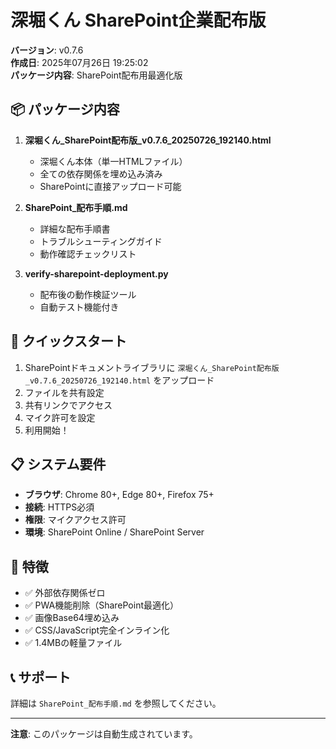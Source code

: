 # 深堀くん SharePoint企業配布版

**バージョン**: v0.7.6  
**作成日**: 2025年07月26日 19:25:02  
**パッケージ内容**: SharePoint配布用最適化版

## 📦 パッケージ内容

1. **深堀くん_SharePoint配布版_v0.7.6_20250726_192140.html**  
   - 深堀くん本体（単一HTMLファイル）
   - 全ての依存関係を埋め込み済み
   - SharePointに直接アップロード可能

2. **SharePoint_配布手順.md**  
   - 詳細な配布手順書
   - トラブルシューティングガイド
   - 動作確認チェックリスト

3. **verify-sharepoint-deployment.py**  
   - 配布後の動作検証ツール
   - 自動テスト機能付き

## 🚀 クイックスタート

1. SharePointドキュメントライブラリに `深堀くん_SharePoint配布版_v0.7.6_20250726_192140.html` をアップロード
2. ファイルを共有設定
3. 共有リンクでアクセス
4. マイク許可を設定
5. 利用開始！

## 📋 システム要件

- **ブラウザ**: Chrome 80+, Edge 80+, Firefox 75+
- **接続**: HTTPS必須
- **権限**: マイクアクセス許可
- **環境**: SharePoint Online / SharePoint Server

## 🔧 特徴

- ✅ 外部依存関係ゼロ
- ✅ PWA機能削除（SharePoint最適化）
- ✅ 画像Base64埋め込み
- ✅ CSS/JavaScript完全インライン化
- ✅ 1.4MBの軽量ファイル

## 📞 サポート

詳細は `SharePoint_配布手順.md` を参照してください。

---

**注意**: このパッケージは自動生成されています。
